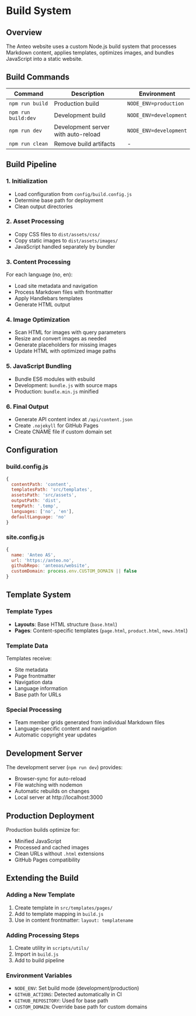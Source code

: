 # Build System

## Overview

The Anteo website uses a custom Node.js build system that processes Markdown content, applies templates, optimizes images, and bundles JavaScript into a static website.

## Build Commands

| Command | Description | Environment |
|---------|-------------|-------------|
| `npm run build` | Production build | `NODE_ENV=production` |
| `npm run build:dev` | Development build | `NODE_ENV=development` |
| `npm run dev` | Development server with auto-reload | `NODE_ENV=development` |
| `npm run clean` | Remove build artifacts | - |

## Build Pipeline

### 1. Initialization
- Load configuration from `config/build.config.js`
- Determine base path for deployment
- Clean output directories

### 2. Asset Processing
- Copy CSS files to `dist/assets/css/`
- Copy static images to `dist/assets/images/`
- JavaScript handled separately by bundler

### 3. Content Processing
For each language (no, en):
- Load site metadata and navigation
- Process Markdown files with frontmatter
- Apply Handlebars templates
- Generate HTML output

### 4. Image Optimization
- Scan HTML for images with query parameters
- Resize and convert images as needed
- Generate placeholders for missing images
- Update HTML with optimized image paths

### 5. JavaScript Bundling
- Bundle ES6 modules with esbuild
- Development: `bundle.js` with source maps
- Production: `bundle.min.js` minified

### 6. Final Output
- Generate API content index at `/api/content.json`
- Create `.nojekyll` for GitHub Pages
- Create CNAME file if custom domain set

## Configuration

### build.config.js
```javascript
{
  contentPath: 'content',
  templatesPath: 'src/templates',
  assetsPath: 'src/assets',
  outputPath: 'dist',
  tempPath: '.temp',
  languages: ['no', 'en'],
  defaultLanguage: 'no'
}
```

### site.config.js
```javascript
{
  name: 'Anteo AS',
  url: 'https://anteo.no',
  githubRepo: 'anteoas/website',
  customDomain: process.env.CUSTOM_DOMAIN || false
}
```

## Template System

### Template Types
- **Layouts**: Base HTML structure (`base.html`)
- **Pages**: Content-specific templates (`page.html`, `product.html`, `news.html`)

### Template Data
Templates receive:
- Site metadata
- Page frontmatter
- Navigation data
- Language information
- Base path for URLs

### Special Processing
- Team member grids generated from individual Markdown files
- Language-specific content and navigation
- Automatic copyright year updates

## Development Server

The development server (`npm run dev`) provides:
- Browser-sync for auto-reload
- File watching with nodemon
- Automatic rebuilds on changes
- Local server at http://localhost:3000

## Production Deployment

Production builds optimize for:
- Minified JavaScript
- Processed and cached images
- Clean URLs without `.html` extensions
- GitHub Pages compatibility

## Extending the Build

### Adding a New Template
1. Create template in `src/templates/pages/`
2. Add to template mapping in `build.js`
3. Use in content frontmatter: `layout: templatename`

### Adding Processing Steps
1. Create utility in `scripts/utils/`
2. Import in `build.js`
3. Add to build pipeline

### Environment Variables
- `NODE_ENV`: Set build mode (development/production)
- `GITHUB_ACTIONS`: Detected automatically in CI
- `GITHUB_REPOSITORY`: Used for base path
- `CUSTOM_DOMAIN`: Override base path for custom domains

